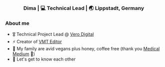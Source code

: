 <div align="center">
<h3> Dima | 💻 Technical Lead | 🌏 Lippstadt, Germany </h3> 
</div>

### About me 

- 🎖  Technical Project Lead @ [Vero Digital]([https://tryhackme.com](https://www.vero-digital.solutions/))
- ⚡  Creator of [VMT Editor](https://github.com/Dima-369/VMT-Editor)
- 🌿  My family are avid vegans plus honey, coffee free (thank you [Medical Medium](https://www.medicalmedium.com/) 🙏)
- 💭  Let's get to know each other

<!-- Thank you: https://github.com/bee-san 😉 -->
